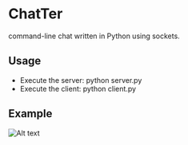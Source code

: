 # ChatTer
command-line chat written in Python using sockets.

## Usage
+ Execute the server: python server.py
+ Execute the client: python client.py

## Example
![Alt text](https://user-images.githubusercontent.com/6085389/32752652-213acca6-c8b1-11e7-83f4-283f4322df84.png)
